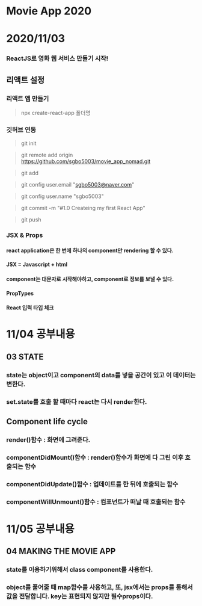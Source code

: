 # Movie App 2020

# 2020/11/03

### ReactJS로 영화 웹 서비스 만들기 시작!

## 리액트 설정

### **리액트 앱 만들기**

> npx create-react-app 폴더명

### **깃허브 연동**

> git init

> git remote add origin https://github.com/sgbo5003/movie_app_nomad.git

> git add

> git config user.email "sgbo5003@naver.com"

> git config user.name "sgbo5003"

> git commit -m "#1.0 Createing my first React App"

> git push

### **JSX & Props**

#### react application은 한 번에 **하나의** component만 rendering 할 수 있다.

#### **JSX = Javascript + html**

#### **component**는 **대문자**로 시작해야하고, **component**로 **정보**를 보낼 수 있다.

#### **PropTypes**

#### React **입력 타입 체크**

# 11/04 공부내용

## **03 STATE**

### **state**는 **object**이고 **component**의 **data**를 넣을 **공간**이 있고 이 데이터는 **변한다.**

### **set.state**를 호출 할 때마다 **react**는 다시 **render**한다.

## **Component life cycle**

### **render()함수** : 화면에 그려준다.

### **componentDidMount()함수** : render()함수가 화면에 다 그린 이후 호출되는 함수

### **componentDidUpdate()함수** : 업데이트를 한 뒤에 호출되는 함수

### **componentWillUnmount()함수** : 컴포넌트가 떠날 때 호출되는 함수

# 11/05 공부내용

## **04 MAKING THE MOVIE APP**

### **state**를 이용하기위해서 **class component**를 사용한다.

### **object**를 풀어줄 때 **map함수**를 사용하고, 또, **jsx**에서는 **props**를 통해서 값을 전달합니다. **key**는 표현되지 않지만 **필수props**이다.

